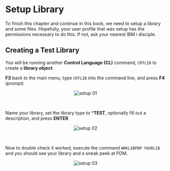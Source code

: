 # Setup Library

To finish this chapter and continue in this book, we need to setup a library and some files.
Hopefully, your user profile that was setup has the permissions necessary to do this.
If not, ask your nearest IBM i disciple.


## Creating a Test Library
You will be running another **Control Language (CL)** command, ```CRTLIB``` to create a **library object**.

**F3** back to the main menu, type ```CRTLIB``` into the command line, and press **F4** (prompt)


<figure align="center">
	<img src="./core/ibmi/_assets/setup-01.PNG" alt="setup 01" />
</figure>

<br>

Name your library, set the library type to ***TEST**, optionally fill out a description, and press **ENTER**.

<figure align="center">
	<img src="./core/ibmi/_assets/setup-02.PNG" alt="setup 02" />
</figure>

<br>

Now to double check it worked, execute the command ```WRKLIBPDM YOURLIB``` 
and you should see your library and a sneak peek at PDM.

<figure align="center">
	<img src="./core/ibmi/_assets/setup-03.PNG" alt="setup 03" />
</figure>


